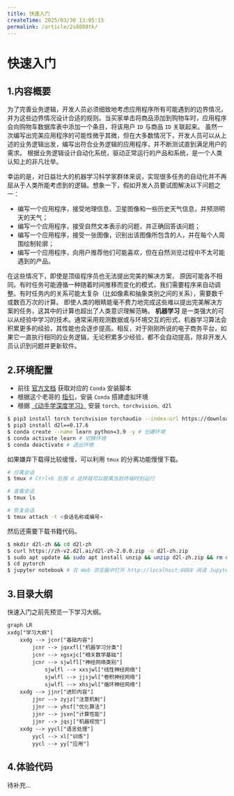 ```yaml
---
title: 快速入门
createTime: 2025/03/30 13:05:15
permalink: /article/2s8880tk/
---
```

# 快速入门

## 1.内容概要

为了完善业务逻辑，开发人员必须细致地考虑应用程序所有可能遇到的边界情况，并为这些边界情况设计合适的规则。当买家单击将商品添加到购物车时，应用程序会向购物车数据库表中添加一个条目，将该用户 `ID` 与商品 `ID` 关联起来。 虽然一次编写出完美应用程序的可能性微乎其微，但在大多数情况下，开发人员可以从上述的业务逻辑出发，编写出符合业务逻辑的应用程序，并不断测试直到满足用户的需求。 根据业务逻辑设计自动化系统，驱动正常运行的产品和系统，是一个人类认知上的非凡壮举。

幸运的是，对日益壮大的机器学习科学家群体来说，实现很多任务的自动化并不再屈从于人类所能考虑到的逻辑。想象一下，假如开发人员要试图解决以下问题之一：

*   编写一个应用程序，接受地理信息、卫星图像和一些历史天气信息，并预测明天的天气；
*   编写一个应用程序，接受自然文本表示的问题，并正确回答该问题；
*   编写一个应用程序，接受一张图像，识别出该图像所包含的人，并在每个人周围绘制轮廓；
*   编写一个应用程序，向用户推荐他们可能喜欢，但在自然浏览过程中不太可能遇到的产品。

在这些情况下，即使是顶级程序员也无法提出完美的解决方案， 原因可能各不相同。有时任务可能遵循一种随着时间推移而变化的模式，我们需要程序来自动调整。有时任务内的关系可能太复杂（比如像素和抽象类别之间的关系），需要数千或数百万次的计算。 即使人类的眼睛能毫不费力地完成这些难以提出完美解决方案的任务，这其中的计算也超出了人类意识理解范畴。 **机器学习** 是一类强大的可以从经验中学习的技术。通常采用观测数据或与环境交互的形式，机器学习算法会积累更多的经验，其性能也会逐步提高。相反，对于刚刚所说的电子商务平台，如果它一直执行相同的业务逻辑，无论积累多少经验，都不会自动提高，除非开发人员认识到问题并更新软件。

## 2.环境配置

-   前往 [官方文档](https://www.anaconda.com/download/success) 获取对应的 `Conda` 安装脚本
-   根据这个老哥的 [指引](https://zhuanlan.zhihu.com/p/459607806)，安装 `Conda` 搭建虚拟环境
-   根据 [《动手学深度学习》](https://zh.d2l.ai/chapter_installation/index.html) 安装 `torch、torchvision、d2l`

```bash
$ pip3 install torch torchvision torchaudio --index-url https://download.pytorch.org/whl/cu121 # 不要按照书中的下载, 否则无法 GPU 加速
$ pip3 install d2l==0.17.6
$ conda create --name learn python=3.9 -y # 创建环境
$ conda activate learn # 切换环境
$ conda deactivate # 退出环境

```

如果嫌弃下载得比较缓慢，可以利用 `tmux` 的分离功能慢慢下载。

```bash
# 分离会话
$ tmux # Ctrl+b 后按 d 这样就可以脱离当前终端时刻运行

# 查看会话
$ tmux ls

# 恢复会话
$ tmux attach -t <会话名称或编号>

```

然后还需要下载书籍代码。

```bash
$ mkdir d2l-zh && cd d2l-zh
$ curl https://zh-v2.d2l.ai/d2l-zh-2.0.0.zip -o d2l-zh.zip
$ sudo apt update && sudo apt install unzip && unzip d2l-zh.zip && rm d2l-zh.zip
$ cd pytorch
$ jupyter notebook # 在 Web 浏览器中打开 http://localhost:8888 阅读 Jupyter 笔记本

```

## 3.目录大纲

快速入门之前先预览一下学习大纲。

```mermaid
graph LR
xxdg["学习大纲"] 
    xxdg --> jcnr["基础内容"]
        jcnr --> jqxxfl["机器学习分类"]
        jcnr --> xgsxjc["相关数学基础"]
        jcnr --> sjwlfl["神经网络类别"]
            sjwlfl --> xxsjwl["线性神经网络"]
            sjwlfl --> jjsjwl["卷积神经网络"]
            sjwlfl --> xhsjwl["循环神经网络"]
	xxdg --> jjnr["进阶内容"] 
        jjnr --> zyjz["注意机制"]
        jjnr --> yhsf["优化算法"]
        jjnr --> jsxn["计算性能"]
        jjnr --> jqsj["机器视觉"]
	xxdg --> yycl["语言处理"]
		yycl --> xl["训练"]
		yycl --> yy["应用"]

```

## 4.体验代码

待补充...

